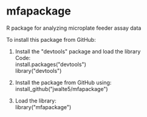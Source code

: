 # mfapackage
R package for analyzing microplate feeder assay data

To install this package from GitHub:
1) Install the "devtools" package and load the library
<br/>Code:
<br/>install.packages("devtools")
<br/>library("devtools")

2) Install the package from GitHub using:
<br/>install_github("jwalte5/mfapackage")

3) Load the library:
<br/>library("mfapackage")

